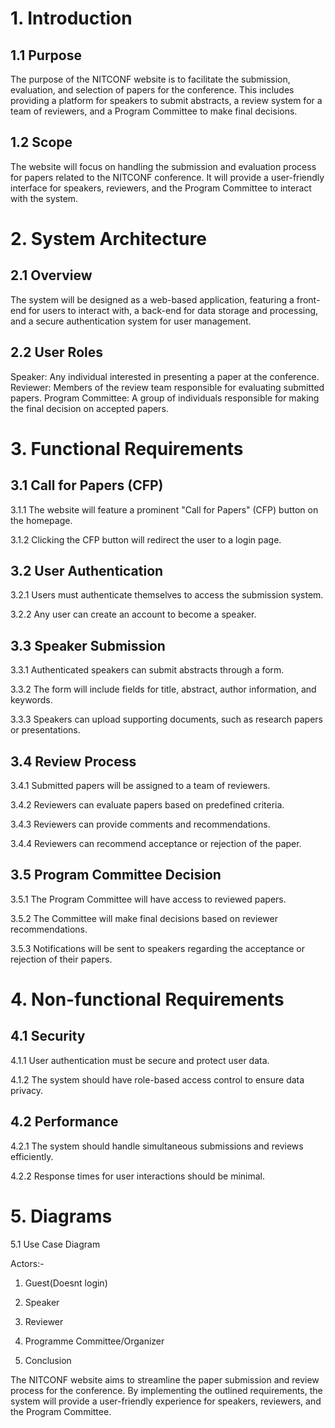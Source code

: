 # 1. Introduction

## 1.1 Purpose
The purpose of the NITCONF website is to facilitate the submission, evaluation, and selection of papers for the conference. This includes providing a platform for speakers to submit abstracts, a review system for a team of reviewers, and a Program Committee to make final decisions.

## 1.2 Scope
The website will focus on handling the submission and evaluation process for papers related to the NITCONF conference. It will provide a user-friendly interface for speakers, reviewers, and the Program Committee to interact with the system.

# 2. System Architecture
   
## 2.1 Overview
The system will be designed as a web-based application, featuring a front-end for users to interact with, a back-end for data storage and processing, and a secure authentication system for user management.

## 2.2 User Roles
Speaker: Any individual interested in presenting a paper at the conference.
Reviewer: Members of the review team responsible for evaluating submitted papers.
Program Committee: A group of individuals responsible for making the final decision on accepted papers.

# 3. Functional Requirements
   
## 3.1 Call for Papers (CFP)

   3.1.1 The website will feature a prominent "Call for Papers" (CFP) button on the homepage.

 3.1.2 Clicking the CFP button will redirect the user to a login page.

## 3.2 User Authentication

 3.2.1 Users must authenticate themselves to access the submission system.

 3.2.2 Any user can create an account to become a speaker.

## 3.3 Speaker Submission

 3.3.1 Authenticated speakers can submit abstracts through a form.

 3.3.2 The form will include fields for title, abstract, author information, and keywords.

 3.3.3 Speakers can upload supporting documents, such as research papers or presentations.

## 3.4 Review Process

 3.4.1 Submitted papers will be assigned to a team of reviewers.

 3.4.2 Reviewers can evaluate papers based on predefined criteria.

 3.4.3 Reviewers can provide comments and recommendations.

 3.4.4 Reviewers can recommend acceptance or rejection of the paper.

## 3.5 Program Committee Decision

 3.5.1 The Program Committee will have access to reviewed papers.

 3.5.2 The Committee will make final decisions based on reviewer recommendations.

 3.5.3 Notifications will be sent to speakers regarding the acceptance or rejection of their papers.

# 4. Non-functional Requirements
   
## 4.1 Security

 4.1.1 User authentication must be secure and protect user data.

 4.1.2 The system should have role-based access control to ensure data privacy.

## 4.2 Performance

 4.2.1 The system should handle simultaneous submissions and reviews efficiently.

 4.2.2 Response times for user interactions should be minimal.




# 5. Diagrams

5.1 Use Case Diagram

Actors:- 
1. Guest(Doesnt login)
         
2. Speaker
         
3. Reviewer
         
4. Programme Committee/Organizer

   




6. Conclusion
   
The NITCONF website aims to streamline the paper submission and review process for the conference. By implementing the outlined requirements, the system will provide a user-friendly experience for speakers, reviewers, and the Program Committee.
